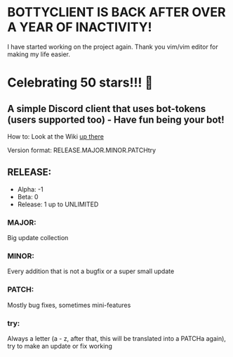 # BOTTYCLIENT IS BACK AFTER OVER A YEAR OF INACTIVITY!
I have started working on the project again.
Thank you vim/vim editor for making my life easier.

# Celebrating 50 stars!!! :tada:

## A simple Discord client that uses bot-tokens (users supported too) - Have fun being your bot!

How to: Look at the Wiki [up there](https://github.com/tudbut/bottyclient/wiki)

Version format: RELEASE.MAJOR.MINOR.PATCHtry

## RELEASE:
- Alpha: -1
- Beta: 0
- Release: 1 up to UNLIMITED

### MAJOR:
 Big update collection

### MINOR:
 Every addition that is not a bugfix or a super small update

### PATCH:
 Mostly bug fixes, sometimes mini-features

### try:
 Always a letter (a - z, after that, this will be translated into a PATCHa again), try to make an update or fix working
